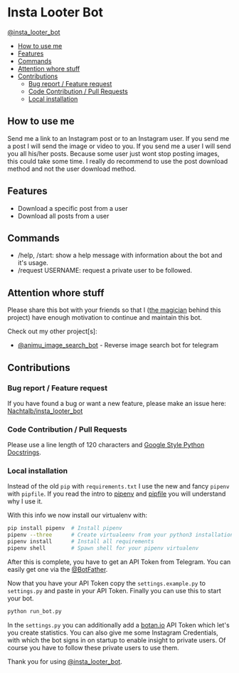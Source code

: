 # Insta Looter Bot

[@insta_looter_bot](https://t.me/insta_looter_bot)

<!-- toc -->

- [How to use me](#how-to-use-me)
- [Features](#features)
- [Commands](#commands)
- [Attention whore stuff](#attention-whore-stuff)
- [Contributions](#contributions)
  * [Bug report / Feature request](#bug-report--feature-request)
  * [Code Contribution / Pull Requests](#code-contribution--pull-requests)
  * [Local installation](#local-installation)

<!-- tocstop -->

## How to use me
Send me a link to an Instagram post or to an Instagram user. If you send me a post I will send the image or video to 
you. If you send me a user I will send you all his/her posts. Because some user just wont stop posting images, this 
could take some time. I really do recommend to use the post download method and not the user download method.

## Features
- Download a specific post from a user
- Download all posts from a user

## Commands
- /help, /start: show a help message with information about the bot and it's usage.
- /request USERNAME: request a private user to be followed.

## Attention whore stuff
Please share this bot with your friends so that I ([the magician](https://github.com/Nachtalb) behind this project) 
have enough motivation to continue and maintain this bot.

Check out my other project\[s\]: 
- [@animu_image_search_bot](https://github.com/Nachtalb/animu_image_search_bot) - Reverse image search bot for telegram

## Contributions
### Bug report / Feature request
If you have found a bug or want a new feature, please make an issue here: [Nachtalb/insta_looter_bot](https://github.com/Nachtalb/insta_looter_bot)

### Code Contribution / Pull Requests
Please use a line length of 120 characters and [Google Style Python Docstrings](http://sphinxcontrib-napoleon.readthedocs.io/en/latest/example_google.html).

### Local installation
Instead of the old `pip` with `requirements.txt` I use the new and fancy `pipenv` with `pipfile`. If you read the intro
to [pipenv](https://github.com/pypa/pipfile) and [pipfile](https://docs.pipenv.org) you will understand why I use it.

With this info we now install our virtualenv with: 
```bash
pip install pipenv  # Install pipenv
pipenv --three      # Create virtualeenv from your python3 installation
pipenv install      # Install all requirements
pipenv shell        # Spawn shell for your pipenv virtualenv
``` 

After this is complete, you have to get an API Token from Telegram. You can easily get one via the
[@BotFather](https://t.me/BotFather).

Now that you have your API Token copy the `settings.example.py` to `settings.py` and paste in your API Token.
Finally you can use this to start your bot.
```bash
python run_bot.py
``` 

In the `settings.py` you can additionally add a [botan.io](http://botan.io) API Token which let's you create 
statistics. You can also give me some Instagram Credentials, with which the bot signs in on startup to enable insight to
private users. Of course you have to follow these private users to use them. 

Thank you for using [@insta_looter_bot](https://t.me/insta_looter_bot).
